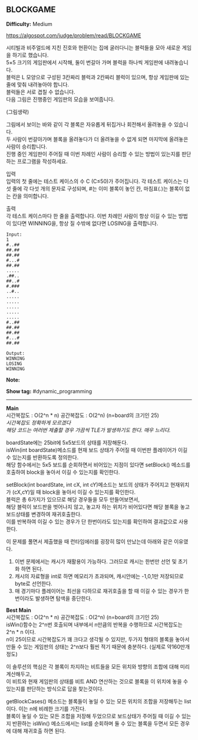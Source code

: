 ## BLOCKGAME

**Difficulty:** Medium

https://algospot.com/judge/problem/read/BLOCKGAME

시티빌과 비주얼드에 지친 진호와 현환이는 집에 굴러다니는 블럭들을 모아 새로운 게임을 하기로 했습니다. <br/>
5×5 크기의 게임판에서 시작해, 둘이 번갈아 가며 블럭을 하나씩 게임판에 내려놓습니다. <br/>
블럭은 L 모양으로 구성된 3칸짜리 블럭과 2칸짜리 블럭이 있으며, 항상 게임판에 있는 줄에 맞춰 내려놓아야 합니다. <br/>
블럭들은 서로 겹칠 수 없습니다. <br/>
다음 그림은 진행중인 게임판의 모습을 보여줍니다. <br/>

(그림생략) <br/>

그림에서 보이는 바와 같이 각 블록은 자유롭게 뒤집거나 회전해서 올려놓을 수 있습니다. <br/>
두 사람이 번갈아가며 블록을 올려놓다가 더 올려놓을 수 없게 되면 마지막에 올려놓은 사람이 승리합니다. <br/>
진행 중인 게임판이 주어질 때 이번 차례인 사람이 승리할 수 있는 방법이 있는지를 판단하는 프로그램을 작성하세요.

입력 <br/>
입력의 첫 줄에는 테스트 케이스의 수 C (C≤50)가 주어집니다. 각 테스트 케이스는 다섯 줄에 각 다섯 개의 문자로 구성되며, #는 이미 블록이 놓인 칸, 마침표(.)는 블록이 없는 칸을 의미합니다.

출력 <br/>
각 테스트 케이스마다 한 줄을 출력합니다. 이번 차례인 사람이 항상 이길 수 있는 방법이 있다면 WINNING을, 항상 질 수밖에 없다면 LOSING을 출력합니다.

```
Input:
1
#..##
##.##
##.##
#...#
##.##
.....
.##..
##..#
#.###
..#..
.....
.....
.....
.....
.....
#..##
##.##
##.##
#...#
##.##

Output: 
WINNING
LOSING
WINNING
```

**Note:**

**Show tag:** \#dynamic\_programming

------------------------------------

**Main** <br/>
시간복잡도 : O(2^n * n) 공간복잡도 : O(2^n) (n=board의 크기인 25) <br/>
_시간복잡도 정확하게 모르겠다_ <br/>
_해당 코드는 여러번 제출할 경우 가끔씩 TLE가 발생하기도 한다. 매우 느리다._ <br/>

boardState에는 25bit에 5x5보드의 상태를 저장해둔다. <br/>
isWin(int boardState)메소드를 현재 보드 상태가 주어질 때 이번판 플레이어가 이길 수 있는지를 반환하도록 정의한다. <br/>
해당 함수에서는 5x5 보드를 순회하면서 비어있는 지점이 있다면 setBlock() 메소드를 호출하여 block을 놓아서 이길 수 있는지를 확인한다. <br/>

setBlock(int boardState, int cX, int cY)메소드는 보드의 상태가 주어지고 현재위치가 (cX,cY)일 때 block을 놓아서 이길 수 있는지를 확인한다. <br/>
블럭은 총 6가지가 있으므로 해당 경우들을 모두 만들어보면서, <br/>
해당 블럭이 보드판을 벗어나지 않고, 놓고자 하는 위치가 비어있다면 해당 블록을 놓고 보드상태를 변경하여 재귀호출한다. <br/>
이를 반복하여 이길 수 있는 경우가 단 한번이라도 있는지를 확인하여 결과값으로 사용한다. <br/>

이 문제를 풀면서 제출했을 때 런타임에러를 굉장히 많이 만났는데 아래와 같은 이유였다. <br/>
1. 이번 문제에서는 캐시가 재활용이 가능하다. 그러므로 캐시는 한번만 선언 및 초기화 하면 된다.
2. 캐시의 자료형을 int로 하면 메모리가 초과되며, 캐시안에는 -1,0,1만 저장되므로 byte로 선언한다.
3. 매 경기마다 플레이어는 최선을 다하므로 재귀호출을 할 때 이길 수 있는 경우가 한번이라도 발생하면 탐색을 중단한다.

**Best Main** <br/>
시간복잡도 : O(2^n * n) 공간복잡도 : O(2^n) (n=board의 크기인 25) <br/>
isWin()함수는 2^n번 호출되며 내부에서 n만큼의 반복을 수행하므로 시간복잡도는 2^n * n 이다. <br/>
n이 25이므로 시간복잡도가 꽤 크다고 생각될 수 있지만, 두가지 형태의 블록을 놓아서 만들 수 있는 게임판의 상태는 2^n보다 훨씬 적기 때문에 충분하다. (실제로 약160만개정도) <br/>

이 솔루션의 핵심은 각 블록이 차지하는 비트들을 모든 위치와 방향의 조합에 대해 미리 계산해두고, <br/>
이 비트와 현재 게임판의 상태를 비트 AND 연산하는 것으로 블록을 이 위치에 놓을 수 있는지를 판단하는 방식으로 답을 찾는것이다. <br/>

getBlockCases() 메소드는 블록들이 놓일 수 있는 모든 위치의 조합을 저장해두는 list이다. 이는 n에 비례한 크기를 가진다. <br/>
블록이 놓일 수 있는 모든 조합을 저장해 두었으므로 보드상태가 주어질 때 이길 수 있는지 반환하는 isWin() 메소드에서는 list를 순회하며 둘 수 있는 블록을 두면서 모든 경우에 대해 재귀호출 하면 된다. <br/>
 